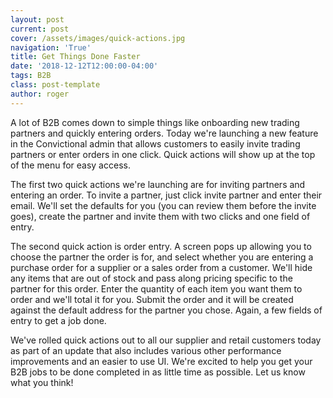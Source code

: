 ```yaml
---
layout: post
current: post
cover: /assets/images/quick-actions.jpg
navigation: 'True'
title: Get Things Done Faster
date: '2018-12-12T12:00:00-04:00'
tags: B2B
class: post-template
author: roger
---
```

A lot of B2B comes down to simple things like onboarding new trading partners and quickly entering orders. Today we're launching a new feature in the Convictional admin that allows customers to easily invite trading partners or enter orders in one click. Quick actions will show up at the top of the menu for easy access.

The first two quick actions we're launching are for inviting partners and entering an order. To invite a partner, just click invite partner and enter their email. We'll set the defaults for you (you can review them before the invite goes), create the partner and invite them with two clicks and one field of entry.

The second quick action is order entry. A screen pops up allowing you to choose the partner the order is for, and select whether you are entering a purchase order for a supplier or a sales order from a customer. We'll hide any items that are out of stock and pass along pricing specific to the partner for this order. Enter the quantity of each item you want them to order and we'll total it for you. Submit the order and it will be created against the default address for the partner you chose. Again, a few fields of entry to get a job done.

We've rolled quick actions out to all our supplier and retail customers today as part of an update that also includes various other performance improvements and an easier to use UI. We're excited to help you get your B2B jobs to be done completed in as little time as possible. Let us know what you think!